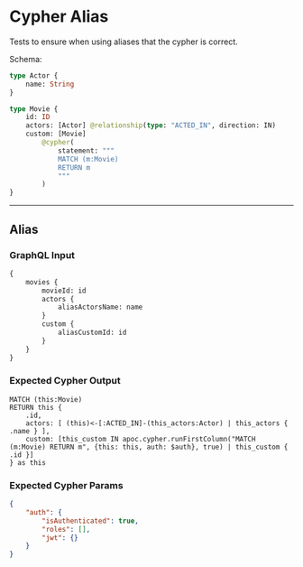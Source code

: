 # Cypher Alias

Tests to ensure when using aliases that the cypher is correct.

Schema:

```graphql
type Actor {
    name: String
}

type Movie {
    id: ID
    actors: [Actor] @relationship(type: "ACTED_IN", direction: IN)
    custom: [Movie]
        @cypher(
            statement: """
            MATCH (m:Movie)
            RETURN m
            """
        )
}
```

---

## Alias

### GraphQL Input

```graphql
{
    movies {
        movieId: id
        actors {
            aliasActorsName: name
        }
        custom {
            aliasCustomId: id
        }
    }
}
```

### Expected Cypher Output

```cypher
MATCH (this:Movie)
RETURN this {
    .id,
    actors: [ (this)<-[:ACTED_IN]-(this_actors:Actor) | this_actors { .name } ],
    custom: [this_custom IN apoc.cypher.runFirstColumn("MATCH (m:Movie) RETURN m", {this: this, auth: $auth}, true) | this_custom { .id }]
} as this
```

### Expected Cypher Params

```json
{
    "auth": {
        "isAuthenticated": true,
        "roles": [],
        "jwt": {}
    }
}
```
